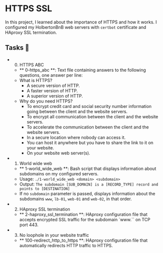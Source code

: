 # HTTPS SSL

In this project, I learned about the importance of HTTPS and how it works. I configured my HolbertonBnB web servers with `certbot` certificate and HAproxy SSL termination.

## Tasks 📃

- 0. HTTPS ABC
  - ** 0-https_abc **: Text file containing answers to the following questions, one answer per line:
  - What is HTTPS?
    - A secure version of HTTP.
    - A faster version of HTTP.
    - A superior version of HTTP.
  - Why do you need HTTPS?
    - To encrypt credit card and social security number information going between the client and the website servers.
    - To encrypt all communication between the client and the website servers.
    - To accelerate the communication between the client and the website servers.
    - In a secure location where nobody can access it.
    - You can host it anywhere but you have to share the link to it on your website.
    - On your website web server(s).

- 1. World wide web
  - ** 1-world_wide_web **: Bash script that displays information about subdomains on my configured servers.
  - Usage: `./1-world_wide_web <domain> <subdomain>`
  - Output: `The subdomain [SUB_DOMAIN] is a [RECORD_TYPE] record and points to [DESTINATION]`
  - If no `subdomain` parameter is passed, displays information about the subdomains `www`, `lb-01`, `web-01` and `web-02`, in that order.

- 2. HAproxy SSL termination
  - ** 2-haproxy_ssl_termination **: HAproxy configuration file that accepts encrypted SSL traffic for the subdomain `www.`` on TCP port 443.

- 3. No loophole in your website traffic
  - ** 100-redirect_http_to_https **: HAproxy configuration file that automatically redirects HTTP traffic to HTTPS.
